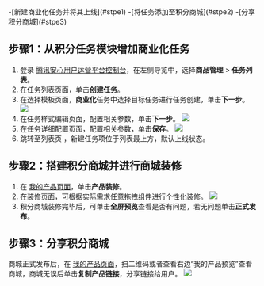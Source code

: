 <dx-steps>
-[新建商业化任务并将其上线](#stpe1)
-[将任务添加至积分商城](#stpe2)
-[分享积分商城](#stpe3)
</dx-steps>



## 步骤1：从积分任务模块增加商业化任务[](id:stpe1)
1. 登录 [腾讯安心用户运营平台控制台](https://console.cloud.tencent.com/smop/data/mallUser)，在左侧导览中，选择**商品管理** > **任务列表**。
2. 在任务列表页面，单击**创建任务**。
3. 在选择模板页面，**商业化**任务中选择目标任务进行任务创建，单击**下一步**。
![](https://qcloudimg.tencent-cloud.cn/raw/48cc40edf6d0946860adc5f68857e3fa.png)
4.  在任务样式编辑页面，配置相关参数，单击**下一步**。
![](https://qcloudimg.tencent-cloud.cn/raw/61c2114900c06901fb82a0895387b548.png)
5. 在任务详细配置页面，配置相关参数，单击**保存**。
![](https://qcloudimg.tencent-cloud.cn/raw/e7d35eaf84d50a91ef4f15b2eb0a31d7.png)
6. 跳转至列表页 ，新建任务项位于列表最上方，默认上线状态。


## 步骤2：搭建积分商城并进行商城装修[](id:stpe2)
1. 在 [我的产品页面](https://console.cloud.tencent.com/smop/mall/mall_front_page)，单击**产品装修**。
2. 在装修页面，可根据实际需求任意拖拽组件进行个性化装修。
![](https://qcloudimg.tencent-cloud.cn/raw/bbe029d769ac8a1ecf8e1fb6c4e0f784.png)
3. 积分商城装修完毕后，可单击**全屏预览**查看是否有问题，若无问题单击**正式发布**。

## 步骤3：分享积分商城[](id:stpe3)
商城正式发布后，在 [我的产品页面](https://console.cloud.tencent.com/smop/mall/mall_front_page)，扫二维码或者查看右边“我的产品预览”查看商城，商城无误后单击**复制产品链接**，分享链接给用户。
![](https://qcloudimg.tencent-cloud.cn/raw/37ae79fc83549a39e48bcb4d2b42fa4b.png)
